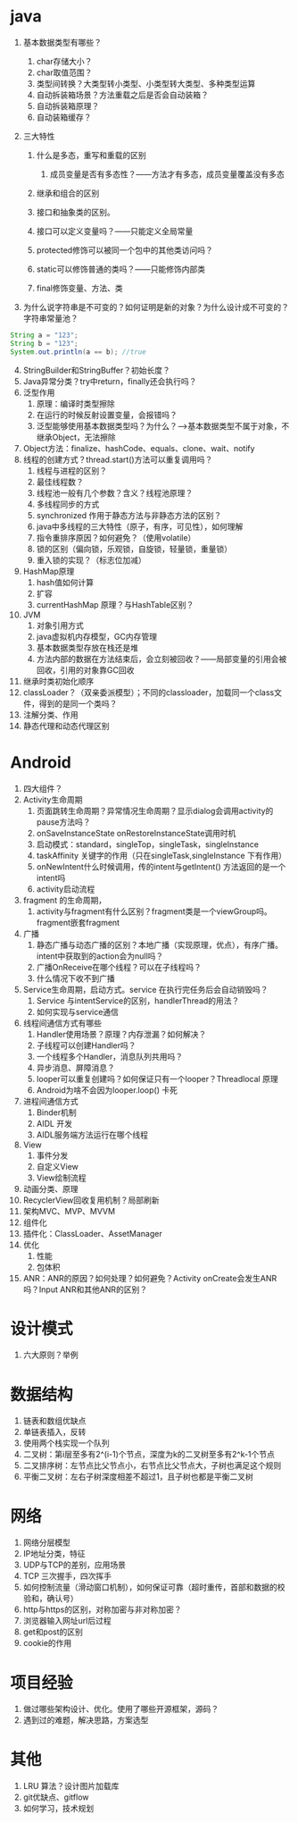 # java

1. 基本数据类型有哪些？
   1. char存储大小？
   2. char取值范围？
   3. 类型间转换？大类型转小类型、小类型转大类型、多种类型运算
   4. 自动拆装箱场景？方法重载之后是否会自动装箱？
   5. 自动拆装箱原理？
   6. 自动装箱缓存？

2. 三大特性
   1. 什么是多态，重写和重载的区别
      1. 成员变量是否有多态性？——方法才有多态，成员变量覆盖没有多态
      
   2. 继承和组合的区别
   
   3. 接口和抽象类的区别。
   
   4. 接口可以定义变量吗？——只能定义全局常量
   
   5. protected修饰可以被同一个包中的其他类访问吗？
   
   6. static可以修饰普通的类吗？——只能修饰内部类
   
   7. final修饰变量、方法、类
   
3. 为什么说字符串是不可变的？如何证明是新的对象？为什么设计成不可变的？字符串常量池？

```java
String a = "123";
String b = "123";
System.out.println(a == b); //true 
```

4. StringBuilder和StringBuffer？初始长度？
5. Java异常分类？try中return，finally还会执行吗？
6. 泛型作用
   1. 原理：编译时类型擦除
   2. 在运行的时候反射设置变量，会报错吗？
   3. 泛型能够使用基本数据类型吗？为什么？-->基本数据类型不属于对象，不继承Object，无法擦除
7. Object方法：finalize、hashCode、equals、clone、wait、notify
8. 线程的创建方式？thread.start()方法可以重复调用吗？
   1. 线程与进程的区别？
   2. 最佳线程数？
   3. 线程池一般有几个参数？含义？线程池原理？
   4. 多线程同步的方式
   5. synchronized 作用于静态方法与非静态方法的区别？
   6. java中多线程的三大特性（原子，有序，可见性），如何理解
   7. 指令重排序原因？如何避免？（使用volatile）
   8. 锁的区别（偏向锁，乐观锁，自旋锁，轻量锁，重量锁）
   9. 重入锁的实现？（标志位加减）
9. HashMap原理
   1. hash值如何计算
   2. 扩容
   3. currentHashMap 原理？与HashTable区别？
10. JVM
    1. 对象引用方式
    2. java虚拟机内存模型，GC内存管理
    3. 基本数据类型存放在栈还是堆
    4. 方法内部的数据在方法结束后，会立刻被回收？——局部变量的引用会被回收，引用的对象靠GC回收
11. 继承时类初始化顺序
12. classLoader？（双亲委派模型）；不同的classloader，加载同一个class文件，得到的是同一个类吗？
13. 注解分类、作用
14. 静态代理和动态代理区别


# Android

1. 四大组件？
2. Activity生命周期
   1. 页面跳转生命周期？异常情况生命周期？显示dialog会调用activity的pause方法吗？
   2. onSaveInstanceState onRestoreInstanceState调用时机
   3. 启动模式：standard，singleTop，singleTask，singleInstance
   4. taskAffinity 关键字的作用（只在singleTask,singleInstance 下有作用）
   5. onNewIntent什么时候调用，传的intent与getIntent() 方法返回的是一个intent吗
   6. activity启动流程
3. fragment 的生命周期，
   1. activity与fragment有什么区别？fragment类是一个viewGroup吗。fragment嵌套fragment
4. 广播
   1. 静态广播与动态广播的区别？本地广播（实现原理，优点），有序广播。intent中获取到的action会为null吗？
   2. 广播OnReceive在哪个线程？可以在子线程吗？
   3. 什么情况下收不到广播
5. Service生命周期，启动方式。service 在执行完任务后会自动销毁吗？
   1. Service 与intentService的区别，handlerThread的用法？
   2. 如何实现与service通信
6. 线程间通信方式有哪些
   1. Handler使用场景？原理？内存泄漏？如何解决？
   2. 子线程可以创建Handler吗？
   3. 一个线程多个Handler，消息队列共用吗？
   4. 异步消息、屏障消息？
   5. looper可以重复创建吗？如何保证只有一个looper？Threadlocal 原理
   6. Android为啥不会因为looper.loop() 卡死
7. 进程间通信方式
   1. Binder机制
   2. AIDL 开发
   3. AIDL服务端方法运行在哪个线程
8. View
   1. 事件分发
   2. 自定义View
   3. View绘制流程
9. 动画分类、原理
10. RecyclerView回收复用机制？局部刷新
11. 架构MVC、MVP、MVVM
12. 组件化
13. 插件化：ClassLoader、AssetManager
14. 优化
    1. 性能
    2. 包体积
15. ANR：ANR的原因？如何处理？如何避免？Activity onCreate会发生ANR吗？Input ANR和其他ANR的区别？

# 设计模式

1. 六大原则？举例

# 数据结构

1. 链表和数组优缺点
2. 单链表插入，反转
3. 使用两个栈实现一个队列
4. 二叉树：第i层至多有2^(i-1)个节点，深度为k的二叉树至多有2^k-1个节点
5. 二叉排序树：左节点比父节点小，右节点比父节点大，子树也满足这个规则
6. 平衡二叉树：左右子树深度相差不超过1，且子树也都是平衡二叉树

# 网络

1. 网络分层模型
2. IP地址分类，特征
3. UDP与TCP的差别，应用场景
4. TCP 三次握手，四次挥手
5. 如何控制流量（滑动窗口机制），如何保证可靠（超时重传，首部和数据的校验和，确认号）
6. http与https的区别，对称加密与非对称加密？
7. 浏览器输入网址url后过程
8. get和post的区别
9. cookie的作用

# 项目经验

1. 做过哪些架构设计、优化。使用了哪些开源框架，源码？
2. 遇到过的难题，解决思路，方案选型

# 其他

1. LRU 算法？设计图片加载库
2. git优缺点、gitflow
3. 如何学习，技术规划